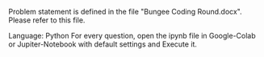 Problem statement is defined in the file "Bungee Coding Round.docx". Please refer to this file. 

Language: Python 
For every question, open the ipynb file in Google-Colab or Jupiter-Notebook with default settings and Execute it. 
